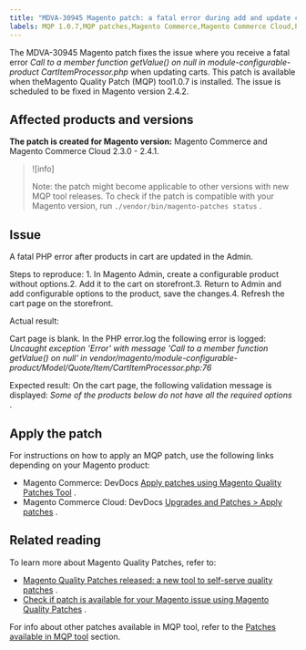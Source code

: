 ```yaml
---
title: "MDVA-30945 Magento patch: a fatal error during add and update cart operations"
labels: MQP 1.0.7,MQP patches,Magento Commerce,Magento Commerce Cloud,PHP Fatal Error,blank cart,support tools
---
```


The MDVA-30945 Magento patch fixes the issue where you receive a fatal error *Call to a member function getValue() on null in module-configurable-product CartItemProcessor.php* when updating carts. This patch is available when the<a>Magento Quality Patch (MQP) tool</a>1.0.7 is installed. The issue is scheduled to be fixed in Magento version 2.4.2.

## Affected products and versions

 **The patch is created for Magento version:** Magento Commerce and Magento Commerce Cloud 2.3.0 - 2.4.1.

>![info]
>
>Note: the patch might become applicable to other versions with new MQP tool releases. To check if the patch is compatible with your Magento version, run `./vendor/bin/magento-patches status` .

## Issue

A fatal PHP error after products in cart are updated in the Admin.

 <span class="wysiwyg-underline">Steps to reproduce:</span> 1. In Magento Admin, create a configurable product without options.2. Add it to the cart on storefront.3. Return to Admin and add configurable options to the product, save the changes.4. Refresh the cart page on the storefront.

 <span class="wysiwyg-underline">Actual result:</span> 

Cart page is blank. In the PHP error.log the following error is logged: *Uncaught exception 'Error' with message 'Call to a member function getValue() on null' in vendor/magento/module-configurable-product/Model/Quote/Item/CartItemProcessor.php:76* 

 <span class="wysiwyg-underline">Expected result:</span> On the cart page, the following validation message is displayed: *Some of the products below do not have all the required options* .

## Apply the patch

For instructions on how to apply an MQP patch, use the following links depending on your Magento product:

* Magento Commerce: DevDocs [Apply patches using Magento Quality Patches Tool](https://devdocs.magento.com/guides/v2.4/comp-mgr/patching/mqp.html) .
* Magento Commerce Cloud: DevDocs [Upgrades and Patches > Apply patches](https://devdocs.magento.com/cloud/project/project-patch.html) .

## Related reading

To learn more about Magento Quality Patches, refer to:

* [Magento Quality Patches released: a new tool to self-serve quality patches](https://support.magento.com/hc/en-us/articles/360047139492) .
* [Check if patch is available for your Magento issue using Magento Quality Patches](https://support.magento.com/hc/en-us/articles/360047125252) .

For info about other patches available in MQP tool, refer to the [Patches available in MQP tool](https://support.magento.com/hc/en-us/sections/360010506631-Patches-available-in-MQP-tool-) section.